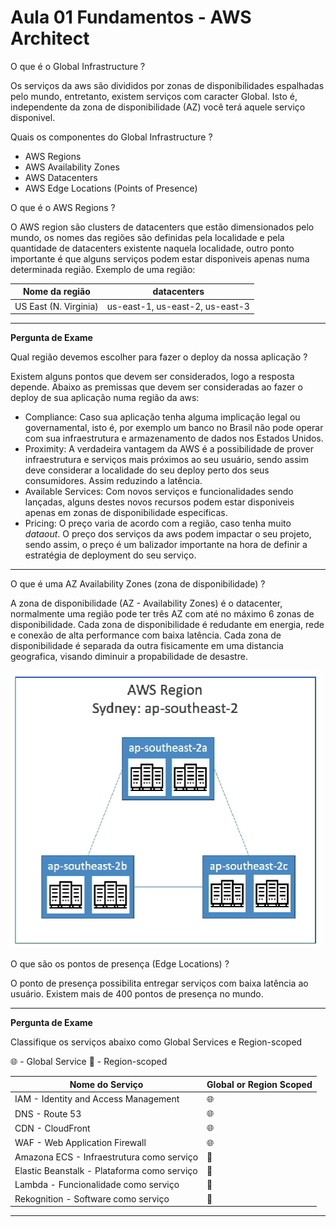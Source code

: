 # Aula 01 Fundamentos - AWS Architect 

O que é o Global Infrastructure ? 

Os serviços da aws são divididos por zonas de disponibilidades espalhadas pelo mundo, entretanto, existem serviços com caracter Global. Isto é, independente da zona de disponibilidade (AZ) você terá aquele serviço disponivel. 

Quais os componentes do Global Infrastructure ? 

* AWS Regions
* AWS Availability Zones
* AWS Datacenters
* AWS Edge Locations (Points of Presence)

O que é o AWS Regions ? 

O AWS region são clusters de datacenters que estão dimensionados pelo mundo, os nomes das regiões são definidas pela localidade e pela quantidade de datacenters existente naquela localidade, outro ponto importante é que alguns serviços podem estar disponiveis apenas numa determinada região. Exemplo de uma região: 

|Nome da região| datacenters | 
|--------------|-------------|
|US East (N. Virginia)| us-east-1, us-east-2, us-east-3| 

---
**Pergunta de Exame**

Qual região devemos escolher para fazer o deploy da nossa aplicação ?

Existem alguns pontos que devem ser considerados, logo a resposta depende. Abaixo as premissas que devem ser consideradas ao fazer o deploy de sua aplicação numa região da aws: 
 *  Compliance: Caso sua aplicação tenha alguma implicação legal ou governamental, isto é, por exemplo um banco no Brasil não pode operar com sua infraestrutura e armazenamento de dados nos Estados Unidos. 
 * Proximity: A verdadeira vantagem da AWS é a possibilidade de prover infraestrutura e serviços mais próximos ao seu usuário, sendo assim deve considerar a localidade do seu deploy perto dos seus consumidores. Assim reduzindo a latência.
 * Available Services: Com novos serviços e funcionalidades sendo lançadas, alguns destes novos recursos podem estar disponiveis apenas em zonas de disponibilidade especificas.
 * Pricing: O preço varia de acordo com a região, caso tenha muito *dataout*. O preço dos serviços da aws podem impactar o seu projeto, sendo assim, o preço é um balizador importante na hora de definir a estratégia de deployment do seu serviço.
---

O que é uma AZ Availability Zones (zona de disponibilidade) ?
 
A zona de disponibilidade (AZ - Availability Zones) é o datacenter, normalmente uma região pode ter três AZ com até no máximo 6 zonas de disponibilidade. Cada zona de disponibilidade é redudante em energia, rede e conexão de alta performance com baixa latência. Cada zona de disponibilidade é separada da outra fisicamente em uma distancia geografica, visando diminuir a propabilidade de desastre. 

![aws region](/assets/aula01/aws_regions_az.png)

O que são os pontos de presença (Edge Locations) ?

O ponto de presença possibilita entregar serviços com baixa latência ao usuário. Existem mais de 400 pontos de presença no mundo. 

---
**Pergunta de Exame**

Classifique os serviços abaixo como Global Services e Region-scoped 

:globe_with_meridians: - Global Service
:round_pushpin: - Region-scoped 

|Nome do Serviço | Global or Region Scoped | 
|----------------|--------------------|
|IAM - Identity and Access Management | :globe_with_meridians: |
|DNS - Route 53 | :globe_with_meridians: |
|CDN - CloudFront | :globe_with_meridians: | 
|WAF - Web Application Firewall | :globe_with_meridians: | 
|Amazona ECS - Infraestrutura como serviço | :round_pushpin: |
|Elastic Beanstalk - Plataforma como serviço | :round_pushpin: |
|Lambda - Funcionalidade como serviço |:round_pushpin:  |
|Rekognition - Software como serviço |:round_pushpin: |

---

